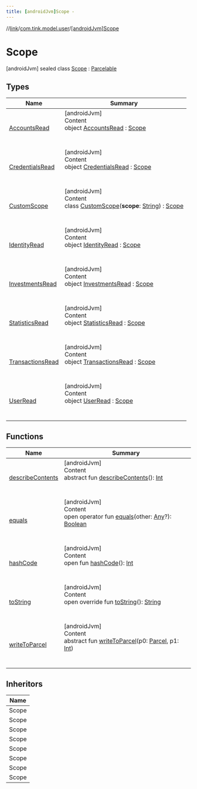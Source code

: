 ```yaml
---
title: [androidJvm]Scope -
---
```

//[link](../../index.md)/[com.tink.model.user](../index.md)/[[androidJvm]Scope](index.md)



# Scope  
 [androidJvm] sealed class [Scope](index.md) : [Parcelable](https://developer.android.com/reference/kotlin/android/os/Parcelable.html)   


## Types  
  
|  Name|  Summary| 
|---|---|
| <a name="com.tink.model.user/Scope.AccountsRead///PointingToDeclaration/"></a>[AccountsRead](-accounts-read/index.md)| <a name="com.tink.model.user/Scope.AccountsRead///PointingToDeclaration/"></a>[androidJvm]  <br>Content  <br>object [AccountsRead](-accounts-read/index.md) : [Scope](index.md)  <br><br><br>
| <a name="com.tink.model.user/Scope.CredentialsRead///PointingToDeclaration/"></a>[CredentialsRead](-credentials-read/index.md)| <a name="com.tink.model.user/Scope.CredentialsRead///PointingToDeclaration/"></a>[androidJvm]  <br>Content  <br>object [CredentialsRead](-credentials-read/index.md) : [Scope](index.md)  <br><br><br>
| <a name="com.tink.model.user/Scope.CustomScope///PointingToDeclaration/"></a>[CustomScope](-custom-scope/index.md)| <a name="com.tink.model.user/Scope.CustomScope///PointingToDeclaration/"></a>[androidJvm]  <br>Content  <br>class [CustomScope](-custom-scope/index.md)(**scope**: [String](https://kotlinlang.org/api/latest/jvm/stdlib/kotlin/-string/index.html)) : [Scope](index.md)  <br><br><br>
| <a name="com.tink.model.user/Scope.IdentityRead///PointingToDeclaration/"></a>[IdentityRead](-identity-read/index.md)| <a name="com.tink.model.user/Scope.IdentityRead///PointingToDeclaration/"></a>[androidJvm]  <br>Content  <br>object [IdentityRead](-identity-read/index.md) : [Scope](index.md)  <br><br><br>
| <a name="com.tink.model.user/Scope.InvestmentsRead///PointingToDeclaration/"></a>[InvestmentsRead](-investments-read/index.md)| <a name="com.tink.model.user/Scope.InvestmentsRead///PointingToDeclaration/"></a>[androidJvm]  <br>Content  <br>object [InvestmentsRead](-investments-read/index.md) : [Scope](index.md)  <br><br><br>
| <a name="com.tink.model.user/Scope.StatisticsRead///PointingToDeclaration/"></a>[StatisticsRead](-statistics-read/index.md)| <a name="com.tink.model.user/Scope.StatisticsRead///PointingToDeclaration/"></a>[androidJvm]  <br>Content  <br>object [StatisticsRead](-statistics-read/index.md) : [Scope](index.md)  <br><br><br>
| <a name="com.tink.model.user/Scope.TransactionsRead///PointingToDeclaration/"></a>[TransactionsRead](-transactions-read/index.md)| <a name="com.tink.model.user/Scope.TransactionsRead///PointingToDeclaration/"></a>[androidJvm]  <br>Content  <br>object [TransactionsRead](-transactions-read/index.md) : [Scope](index.md)  <br><br><br>
| <a name="com.tink.model.user/Scope.UserRead///PointingToDeclaration/"></a>[UserRead](-user-read/index.md)| <a name="com.tink.model.user/Scope.UserRead///PointingToDeclaration/"></a>[androidJvm]  <br>Content  <br>object [UserRead](-user-read/index.md) : [Scope](index.md)  <br><br><br>


## Functions  
  
|  Name|  Summary| 
|---|---|
| <a name="android.os/Parcelable/describeContents/#/PointingToDeclaration/"></a>[describeContents](../../com.tink.service.provider/[android-jvm]-provider-filter/index.md#%5Bandroid.os%2FParcelable%2FdescribeContents%2F%23%2FPointingToDeclaration%2F%5D%2FFunctions%2F-586840090)| <a name="android.os/Parcelable/describeContents/#/PointingToDeclaration/"></a>[androidJvm]  <br>Content  <br>abstract fun [describeContents](../../com.tink.service.provider/[android-jvm]-provider-filter/index.md#%5Bandroid.os%2FParcelable%2FdescribeContents%2F%23%2FPointingToDeclaration%2F%5D%2FFunctions%2F-586840090)(): [Int](https://kotlinlang.org/api/latest/jvm/stdlib/kotlin/-int/index.html)  <br><br><br>
| <a name="kotlin/Any/equals/#kotlin.Any?/PointingToDeclaration/"></a>[equals](../../com.tink.service.user/[android-jvm]-user-profile-service-impl/index.md#%5Bkotlin%2FAny%2Fequals%2F%23kotlin.Any%3F%2FPointingToDeclaration%2F%5D%2FFunctions%2F-586840090)| <a name="kotlin/Any/equals/#kotlin.Any?/PointingToDeclaration/"></a>[androidJvm]  <br>Content  <br>open operator fun [equals](../../com.tink.service.user/[android-jvm]-user-profile-service-impl/index.md#%5Bkotlin%2FAny%2Fequals%2F%23kotlin.Any%3F%2FPointingToDeclaration%2F%5D%2FFunctions%2F-586840090)(other: [Any](https://kotlinlang.org/api/latest/jvm/stdlib/kotlin/-any/index.html)?): [Boolean](https://kotlinlang.org/api/latest/jvm/stdlib/kotlin/-boolean/index.html)  <br><br><br>
| <a name="kotlin/Any/hashCode/#/PointingToDeclaration/"></a>[hashCode](../../com.tink.service.user/[android-jvm]-user-profile-service-impl/index.md#%5Bkotlin%2FAny%2FhashCode%2F%23%2FPointingToDeclaration%2F%5D%2FFunctions%2F-586840090)| <a name="kotlin/Any/hashCode/#/PointingToDeclaration/"></a>[androidJvm]  <br>Content  <br>open fun [hashCode](../../com.tink.service.user/[android-jvm]-user-profile-service-impl/index.md#%5Bkotlin%2FAny%2FhashCode%2F%23%2FPointingToDeclaration%2F%5D%2FFunctions%2F-586840090)(): [Int](https://kotlinlang.org/api/latest/jvm/stdlib/kotlin/-int/index.html)  <br><br><br>
| <a name="com.tink.model.user/Scope/toString/#/PointingToDeclaration/"></a>[toString](to-string.md)| <a name="com.tink.model.user/Scope/toString/#/PointingToDeclaration/"></a>[androidJvm]  <br>Content  <br>open override fun [toString](to-string.md)(): [String](https://kotlinlang.org/api/latest/jvm/stdlib/kotlin/-string/index.html)  <br><br><br>
| <a name="android.os/Parcelable/writeToParcel/#android.os.Parcel#kotlin.Int/PointingToDeclaration/"></a>[writeToParcel](../../com.tink.service.provider/[android-jvm]-provider-filter/index.md#%5Bandroid.os%2FParcelable%2FwriteToParcel%2F%23android.os.Parcel%23kotlin.Int%2FPointingToDeclaration%2F%5D%2FFunctions%2F-586840090)| <a name="android.os/Parcelable/writeToParcel/#android.os.Parcel#kotlin.Int/PointingToDeclaration/"></a>[androidJvm]  <br>Content  <br>abstract fun [writeToParcel](../../com.tink.service.provider/[android-jvm]-provider-filter/index.md#%5Bandroid.os%2FParcelable%2FwriteToParcel%2F%23android.os.Parcel%23kotlin.Int%2FPointingToDeclaration%2F%5D%2FFunctions%2F-586840090)(p0: [Parcel](https://developer.android.com/reference/kotlin/android/os/Parcel.html), p1: [Int](https://kotlinlang.org/api/latest/jvm/stdlib/kotlin/-int/index.html))  <br><br><br>


## Inheritors  
  
|  Name| 
|---|
| <a name="com.tink.model.user/Scope.TransactionsRead///PointingToDeclaration/"></a>Scope
| <a name="com.tink.model.user/Scope.AccountsRead///PointingToDeclaration/"></a>Scope
| <a name="com.tink.model.user/Scope.UserRead///PointingToDeclaration/"></a>Scope
| <a name="com.tink.model.user/Scope.CredentialsRead///PointingToDeclaration/"></a>Scope
| <a name="com.tink.model.user/Scope.IdentityRead///PointingToDeclaration/"></a>Scope
| <a name="com.tink.model.user/Scope.InvestmentsRead///PointingToDeclaration/"></a>Scope
| <a name="com.tink.model.user/Scope.StatisticsRead///PointingToDeclaration/"></a>Scope
| <a name="com.tink.model.user/Scope.CustomScope///PointingToDeclaration/"></a>Scope

